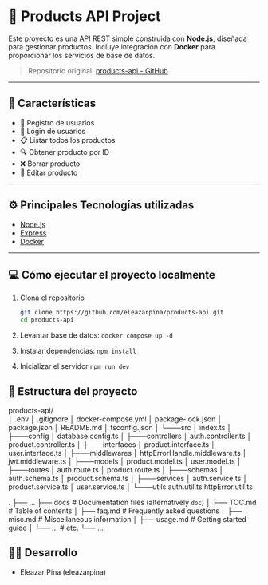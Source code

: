 # 📝 Products API Project

Este proyecto es una API REST simple construida con **Node.js**, diseñada para gestionar productos. Incluye integración con **Docker** para proporcionar los servicios de base de datos.

> Repositorio original: [products-api - GitHub](https://github.com/eleazarpina/products-api)

---

## 🚀 Características

- 🔐 Registro de usuarios
- 🎫 Login de usuarios
- 📋 Listar todos los productos
- 🔍 Obtener producto por ID
- ❌ Borrar producto
- 📝 Editar producto

---

## ⚙️ Principales Tecnologías utilizadas

- [Node.js](https://nodejs.org/)
- [Express](https://expressjs.com/)
- [Docker](https://www.docker.com/)

---

## 💻 Cómo ejecutar el proyecto localmente

1. Clona el repositorio

   ```bash
   git clone https://github.com/eleazarpina/products-api.git
   cd products-api
   ```

2. Levantar base de datos: `docker compose up -d`

3. Instalar dependencias: `npm install`

4. Inicializar el servidor `npm run dev`

## 📂 Estructura del proyecto

products-api/  
│ .env
│ .gitignore
│ docker-compose.yml
│ package-lock.json
│ package.json
│ README.md
│ tsconfig.json
│
└───src
│ index.ts
│
├───config
│ database.config.ts
│
├───controllers
│ auth.controller.ts
│ product.controller.ts
│
├───interfaces
│ product.interface.ts
│ user.interface.ts
│
├───middlewares
│ httpErrorHandle.middleware.ts
│ jwt.middleware.ts
│
├───models
│ product.model.ts
│ user.model.ts
│
├───routes
│ auth.route.ts
│ product.route.ts
│
├───schemas
│ auth.schema.ts
│ product.schema.ts
│
├───services
│ auth.service.ts
│ product.service.ts
│ user.service.ts
│
└───utils
auth.util.ts
httpError.util.ts


.
├── ...
├── docs                    # Documentation files (alternatively `doc`)
│   ├── TOC.md              # Table of contents
│   ├── faq.md              # Frequently asked questions
│   ├── misc.md             # Miscellaneous information
│   ├── usage.md            # Getting started guide
│   └── ...                 # etc.
└── ...

## 👨‍💻 Desarrollo

- Eleazar Pina (eleazarpina)
